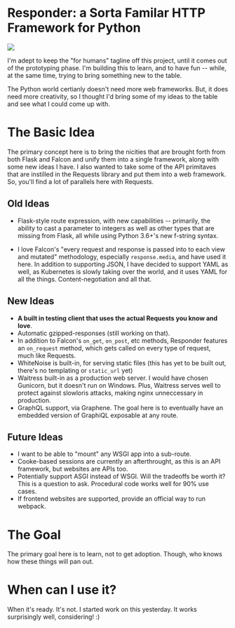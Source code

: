 # Responder: a Sorta Familar HTTP Framework for Python

![](https://farm2.staticflickr.com/1937/30196007887_604e2f10d8_k_d.jpg)

I'm adept to keep the "for humans" tagline off this project, until it comes out of the prototyping phase. I'm building this to learn, and to have fun -- while, at the same time, trying to bring something new to the table.

The Python world certianly doesn't need more web frameworks. But, it does need more creativity, so I thought I'd bring some of my ideas to the table and see what I could come up with.

# The Basic Idea

The primary concept here is to bring the nicities that are brought forth from both Flask and Falcon and unify them into a single framework, along with some new ideas I have. I also wanted to take some of the API primitaves that are instilled in the Requests library and put them into a web framework. So, you'll find a lot of parallels here with Requests.

## Old Ideas

- Flask-style route expression, with new capabilities -- primarily, the ability to cast a parameter to integers as well as other types that are missing from Flask, all while using Python 3.6+'s new f-string syntax.

- I love Falcon's "every request and response is passed into to each view and mutated" methodology, especially `response.media`, and have used it here. In addition to supporting JSON, I have decided to support YAML as well, as Kubernetes is slowly taking over the world, and it uses YAML for all the things. Content-negotiation and all that.

## New Ideas

- **A built in testing client that uses the actual Requests you know and love**.
- Automatic gzipped-responses (still working on that).
- In addition to Falcon's `on_get`, `on_post`, etc methods, Responder features an `on_request` method, which gets called on every type of request, much like Requests.
- WhiteNoise is built-in, for serving static files (this has yet to be built out, there's no templating or `static_url` yet)
- Waitress built-in as a production web server. I would have chosen Gunicorn, but it doesn't run on Windows. Plus, Waitress serves well to protect against slowloris attacks, making nginx unneccessary in production.
- GraphQL support, via Graphene. The goal here is to eventually have an embedded version of GraphiQL exposable at any route.

## Future Ideas

- I want to be able to "mount" any WSGI app into a sub-route.
- Cooke-based sessions are currently an afterthrought, as this is an API framework, but websites are APIs too.
- Potentially support ASGI instead of WSGI. Will the tradeoffs be worth it? This is a question to ask. Procedural code works well for 90% use cases.
- If frontend websites are supported, provide an official way to run webpack.

# The Goal

The primary goal here is to learn, not to get adoption. Though, who knows how these things will pan out.

# When can I use it?

When it's ready. It's not. I started work on this yesterday. It works surprisingly well, considering! :)
